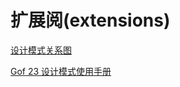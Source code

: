 # 扩展阅(extensions)

[设计模式关系图](relationships_of_23_design_patterns.md)

[Gof 23 设计模式使用手册](gof_23_handbook.md)